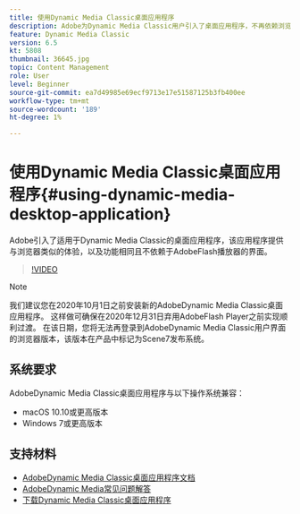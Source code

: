 ```yaml
---
title: 使用Dynamic Media Classic桌面应用程序
description: Adobe为Dynamic Media Classic用户引入了桌面应用程序，不再依赖浏览器中的AdobeFlash技术。
feature: Dynamic Media Classic
version: 6.5
kt: 5808
thumbnail: 36645.jpg
topic: Content Management
role: User
level: Beginner
source-git-commit: ea7d49985e69ecf9713e17e51587125b3fb400ee
workflow-type: tm+mt
source-wordcount: '189'
ht-degree: 1%

---
```



# 使用Dynamic Media Classic桌面应用程序{#using-dynamic-media-desktop-application}

Adobe引入了适用于Dynamic Media Classic的桌面应用程序，该应用程序提供与浏览器类似的体验，以及功能相同且不依赖于AdobeFlash播放器的界面。

>[!VIDEO](https://video.tv.adobe.com/v/36645/?quality=12&learn=on)

>[!NOTE]
>
> 我们建议您在2020年10月1日之前安装新的AdobeDynamic Media Classic桌面应用程序。 这样做可确保在2020年12月31日弃用AdobeFlash Player之前实现顺利过渡。 在该日期，您将无法再登录到AdobeDynamic Media Classic用户界面的浏览器版本，该版本在产品中标记为Scene7发布系统。

## 系统要求

AdobeDynamic Media Classic桌面应用程序与以下操作系统兼容：

* macOS 10.10或更高版本
* Windows 7或更高版本

## 支持材料

* [AdobeDynamic Media Classic桌面应用程序文档](https://experienceleague.adobe.com/docs/dynamic-media-classic/using/intro/dynamic-media-classic-desktop-app.html)
* [AdobeDynamic Media常见问题解答](https://experienceleague.adobe.com/docs/dynamic-media-classic/using/new-ui-2020.html)
* [下载Dynamic Media Classic桌面应用程序](https://experienceleague.adobe.com/docs/dynamic-media-classic/using/new-ui-2020.html)